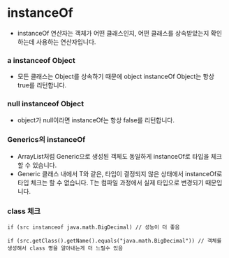 # instanceOf 
- instanceOf 연산자는 객체가 어떤 클래스인지, 어떤 클래스를 상속받았는지 확인하는데 사용하는 연산자입니다.


### a instanceof Object
- 모든 클래스는 Object를 상속하기 때문에 object instanceOf Object는 항상 true를 리턴합니다.

### null instanceof Object
- object가 null이라면 instanceOf는 항상 false를 리턴합니다.

### Generics의 instanceOf
- ArrayList<String>처럼 Generic으로 생성된 객체도 동일하게 instanceOf로 타입을 체크할 수 있습니다.
- Generic 클래스 내에서 T와 같은, 타입이 결정되지 않은 상태에서 instanceOf로 타입 체크는 할 수 없습니다. T는 컴파일 과정에서 실제 타입으로 변경되기 때문입니다.
  
### class 체크
```
if (src instanceof java.math.BigDecimal) // 성능이 더 좋음
  
if (src.getClass().getName().equals("java.math.BigDecimal")) // 객체를 생성해서 class 명을 알아내는게 더 느릴수 있음
```
